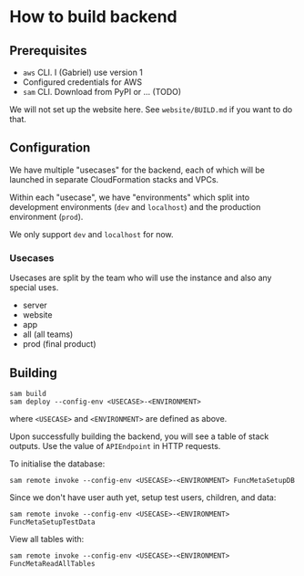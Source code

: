 # How to build backend

## Prerequisites

- `aws` CLI.  I (Gabriel) use version 1
- Configured credentials for AWS
- `sam` CLI.  Download from PyPI or ... (TODO)

We will not set up the website here.  See `website/BUILD.md` if you
want to do that.

## Configuration

We have multiple "usecases" for the backend, each of which will be
launched in separate CloudFormation stacks and VPCs.

Within each "usecase", we have "environments" which split into
development environments (`dev` and `localhost`) and the production
environment (`prod`).

We only support `dev` and `localhost` for now.

### Usecases

Usecases are split by the team who will use the instance and also any
special uses.

- server
- website
- app
- all (all teams)
- prod (final product)
<!-- - ml (machine learning) -->

## Building

``` shell
sam build
sam deploy --config-env <USECASE>-<ENVIRONMENT>
```

where `<USECASE>` and `<ENVIRONMENT>` are defined as above.

Upon successfully building the backend, you will see a table of stack
outputs.  Use the value of `APIEndpoint` in HTTP requests.

To initialise the database:

``` shell
sam remote invoke --config-env <USECASE>-<ENVIRONMENT> FuncMetaSetupDB
```

Since we don't have user auth yet, setup test users, children, and
data:

``` shell
sam remote invoke --config-env <USECASE>-<ENVIRONMENT> FuncMetaSetupTestData
```

View all tables with:

``` shell
sam remote invoke --config-env <USECASE>-<ENVIRONMENT> FuncMetaReadAllTables
```
